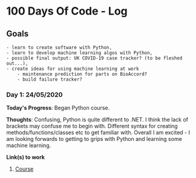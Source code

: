 # 100 Days Of Code - Log
## Goals 
    - learn to create software with Python,
    - learn to develop machine learning algos with Python,
    - possible final output: UK COVID-19 case tracker? (to be fleshed out...),
    - create ideas for using machine learning at work
        - maintenance prediction for parts on BioAccord?
        - build failure tracker?

        

### Day 1: 24/05/2020

**Today's Progress**: Began Python course.

**Thoughts**: Confusing, Python is quite different to .NET. I think the lack of brackets may confuse me to begin with. Different syntax for creating methods/functions/classes etc to get familiar with. Overall I am excited - I am looking forwards to getting to grips with Python and learning some machine learning.

**Link(s) to work**
1. [Course](https://app.pluralsight.com/library/courses/core-python-functions-functional-programming/table-of-contents)
